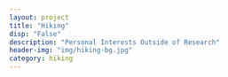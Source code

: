 ```yaml
---
layout: project
title: "Hiking"
disp: "False"
description: "Personal Interests Outside of Research"
header-img: "img/hiking-bg.jpg"
category: hiking
---
```

